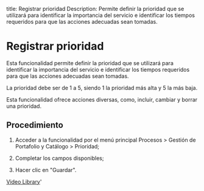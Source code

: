title: Registrar prioridad
Description: Permite definir la prioridad que se utilizará para identificar la importancia del servicio e identificar los tiempos requeridos para que las acciones adecuadas sean tomadas.
# Registrar prioridad

Esta funcionalidad permite definir la prioridad que se utilizará para
identificar la importancia del servicio e identificar los tiempos requeridos
para que las acciones adecuadas sean tomadas.

La prioridad debe ser de 1 a 5, siendo 1 la prioridad más alta y 5 la más baja.

Esta funcionalidad ofrece acciones diversas, como, incluir, cambiar y borrar una
prioridad.

Procedimiento
-----------------

1.  Acceder a la funcionalidad por el menú principal Procesos \> Gestión de
    Portafolio y Catálogo \> Prioridad;

2.  Completar los campos disponibles;

3.  Hacer clic en "Guardar".




<i class='fa fa-youtube-play  fa-2x' style='color:#97ce17;vertical-align: middle;'> </i> [Video Library](https://www.youtube.com/playlist?list=PLB5qK2uzf2ROUXdrTeH-_n6tXmG4oPtoz)'

<!-- !!! tip "About"

    <b>Product/Version:</b> CITSmart | 8.00 &nbsp;&nbsp;
    <b>Updated:</b>01/24/2021 - Anna Martins
